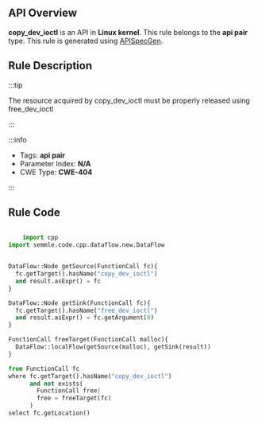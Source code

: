 ---
---


## API Overview
**copy_dev_ioctl** is an API in **Linux kernel**. This rule belongs to the **api pair** type. This rule is generated using [APISpecGen](../../tools/APISpecGen).
## Rule Description

:::tip

The resource acquired by copy_dev_ioctl must be properly released using free_dev_ioctl

:::

:::info

- Tags: **api pair**
- Parameter Index: **N/A**
- CWE Type: **CWE-404**

:::

## Rule Code
```python

    import cpp
import semmle.code.cpp.dataflow.new.DataFlow


DataFlow::Node getSource(FunctionCall fc){
  fc.getTarget().hasName("copy_dev_ioctl")
  and result.asExpr() = fc
}

DataFlow::Node getSink(FunctionCall fc){
  fc.getTarget().hasName("free_dev_ioctl")
  and result.asExpr() = fc.getArgument(0)
}

FunctionCall freeTarget(FunctionCall malloc){
  DataFlow::localFlow(getSource(malloc), getSink(result))
}

from FunctionCall fc
where fc.getTarget().hasName("copy_dev_ioctl")
      and not exists(
        FunctionCall free| 
        free = freeTarget(fc)
      )
select fc.getLocation()

    
```